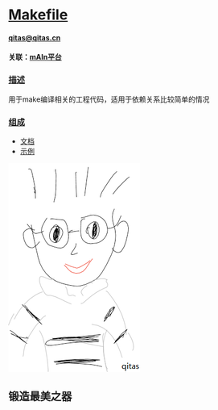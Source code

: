 ﻿# [Makefile](https://github.com/qitas/makefile) 
#### qitas@qitas.cn
#### 关联：[mAIn平台](https://github.com/Qitas/mAIn) 
### [描述](https://github.com/qitas/makefile/wiki) 

用于make编译相关的工程代码，适用于依赖关系比较简单的情况

### [组成](qitas/) 

- [文档](docs/) 
- [示例](demo/) 


[![sites](qitas/qitas.png)](http://www.qitas.cn)
## 锻造最美之器